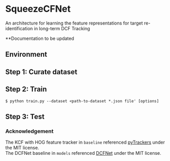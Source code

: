 # SqueezeCFNet
An architecture for learning the feature representations for target re-identification
in long-term DCF Tracking <br>

**Documentation to be updated

## Environment

##  Step 1: Curate dataset

## Step 2: Train
```console
$ python train.py --dataset <path-to-dataset *.json file' [options]
```

## Step 3: Test


### Acknowledgement
The KCF with HOG feature tracker in `baseline` referenced [pyTrackers](https://github.com/fengyang95/pyCFTrackers) under the MIT license. <br>
The DCFNet baseline in `models` referenced [DCFNet](https://github.com/foolwood/DCFNet_pytorch) under the MIT license.
